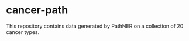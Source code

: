 cancer-path
===========
This repository contains data generated by PathNER on a collection of 20 cancer types. 
